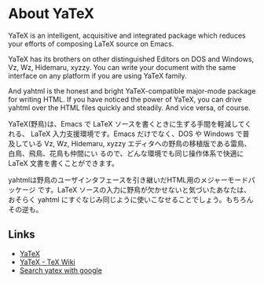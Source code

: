 About YaTeX
===========
YaTeX is an intelligent, acquisitive and integrated package which reduces your
efforts of composing LaTeX source on Emacs.

YaTeX has its brothers on other distinguished Editors on DOS and Windows, Vz,
Wz, Hidemaru, xyzzy. You can write your document with the same interface on any
platform if you are using YaTeX family.

And yahtml is the honest and bright YaTeX-compatible major-mode package for
writing HTML. If you have noticed the power of YaTeX, you can drive yahtml over
the HTML files quickly and steadily. And vice versa, of course.

YaTeX(野鳥)は、Emacs で LaTeX ソースを書くときに生ずる手間を軽減してくれる、
LaTeX 入力支援環境です。Emacs だけでなく、DOS や Windows で普及している Vz, Wz,
Hidemaru, xyzzy エディタへの野鳥の移植版である雷鳥、白鳥、飛鳥、花鳥も仲間にい
るので、どんな環境でも同じ操作体系で快適に LaTeX 文書を書くことができます。

yahtmlは野鳥のユーザインタフェースを引き継いだHTML用のメジャーモードパッケージ
です。LaTeX ソースの入力に野鳥が欠かせないと気づいたあなたは、おそらく yahtml
にすぐなじみ同じように使いこなせることでしょう。もちろんその逆も。

Links
----
* [YaTeX](https://www.yatex.org)
* [YaTeX - TeX Wiki](https://www.yatex.org)
* [Search yatex with google](https://www.google.com/search?q=yatex)
